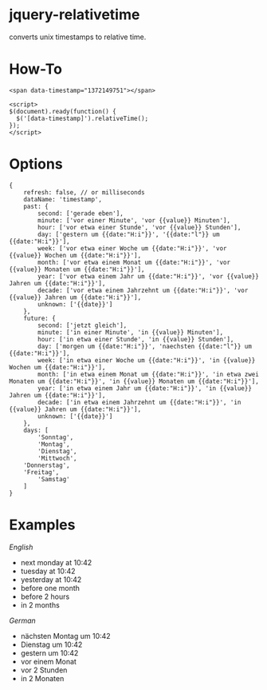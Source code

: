 jquery-relativetime
===================

converts unix timestamps to relative time.

How-To
===================
    <span data-timestamp="1372149751"></span>

    <script>
    $(document).ready(function() {
      $('[data-timestamp]').relativeTime();
    });
    </script>

Options
===================
    {
    	refresh: false, // or milliseconds
    	dataName: 'timestamp',
    	past: {
    		second: ['gerade eben'],
    		minute: ['vor einer Minute', 'vor {{value}} Minuten'],
    		hour: ['vor etwa einer Stunde', 'vor {{value}} Stunden'],
    		day: ['gestern um {{date:"H:i"}}', '{{date:"l"}} um {{date:"H:i"}}'],
    		week: ['vor etwa einer Woche um {{date:"H:i"}}', 'vor {{value}} Wochen um {{date:"H:i"}}'],
    		month: ['vor etwa einem Monat um {{date:"H:i"}}', 'vor {{value}} Monaten um {{date:"H:i"}}'],
    		year: ['vor etwa einem Jahr um {{date:"H:i"}}', 'vor {{value}} Jahren um {{date:"H:i"}}'],
    		decade: ['vor etwa einem Jahrzehnt um {{date:"H:i"}}', 'vor {{value}} Jahren um {{date:"H:i"}}'],
    		unknown: ['{{date}}']
	    },
	    future: {
		    second: ['jetzt gleich'],
		    minute: ['in einer Minute', 'in {{value}} Minuten'],
		    hour: ['in etwa einer Stunde', 'in {{value}} Stunden'],
		    day: ['morgen um {{date:"H:i"}}', 'naechsten {{date:"l"}} um {{date:"H:i"}}'],
		    week: ['in etwa einer Woche um {{date:"H:i"}}', 'in {{value}} Wochen um {{date:"H:i"}}'],
		    month: ['in etwa einem Monat um {{date:"H:i"}}', 'in etwa zwei Monaten um {{date:"H:i"}}', 'in {{value}} Monaten um {{date:"H:i"}}'],
		    year: ['in etwa einem Jahr um {{date:"H:i"}}', 'in {{value}} Jahren um {{date:"H:i"}}'],
		    decade: ['in etwa einem Jahrzehnt um {{date:"H:i"}}', 'in {{value}} Jahren um {{date:"H:i"}}'],
    		unknown: ['{{date}}']
	    },
	    days: [
		    'Sonntag',
		    'Montag',
    		'Dienstag',
		    'Mittwoch',
        'Donnerstag',
        'Freitag',
		    'Samstag'
	    ]
    }

Examples
===================

*English*
* next monday at 10:42
* tuesday at 10:42
* yesterday at 10:42
* before one month
* before 2 hours
* in 2 months

*German*
* nächsten Montag um 10:42
* Dienstag um 10:42
* gestern um 10:42
* vor einem Monat
* vor 2 Stunden
* in 2 Monaten
